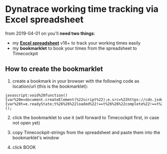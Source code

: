 # Dynatrace working time tracking via Excel spreadsheet

from 2019-04-01 on you'll **need two things**:
- my [**Excel spreadsheet**](./spreadsheet/spreadsheet_de_v16.xlsx) v16+ to track your working times easily
- my **bookmarklet** to book your times from the spreadsheet to Timecockpit

## How to create the bookmarklet

1) create a bookmark in your browser with the following code as location/url (this is the bookmarklet):
```
javascript:void%20function(){var%20e=document.createElement(%22script%22);e.src=%22https://cdn.jsdelivr.net/gh/kamilsarelo/timetracking/bookmarklet/bookmarklet.js%22,e.type=%22text/javascript%22,e.onreadystatechange=e.onload=function(){var%20t=e.readyState;t%26%26%22loaded%22!==t%26%26%22complete%22!==t%26%26alert(%22could%20not%20load%20bookmarklet%22)},document.head.appendChild(e)}();
```

2) click the bookmarklet to use it (will forward to Timecockpit first, in case not open yet)

3) copy Timecockpit-strings from the spreadsheet and paste them into the bookmarklet's window

4) click BOOK
